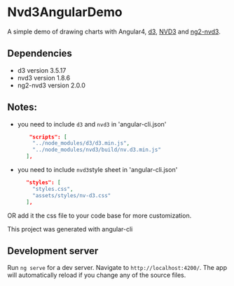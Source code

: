 # Nvd3AngularDemo


 A simple demo of drawing charts with Angular4, [d3](https://github.com/d3/d3), [NVD3](https://github.com/novus/nvd3) and [ng2-nvd3](https://github.com/krispo/ng2-nvd3).

## Dependencies
* d3 version 3.5.17
* nvd3 version 1.8.6
* ng2-nvd3 version 2.0.0


## Notes:
* you need to include `d3` and `nvd3` in 'angular-cli.json' 

```json
       "scripts": [
        "../node_modules/d3/d3.min.js",
        "../node_modules/nvd3/build/nv.d3.min.js"
      ],
```

* you need to include `nvd3`style sheet in 'angular-cli.json' 

```json
      "styles": [
        "styles.css",
        "assets/styles/nv-d3.css"
      ],
```
OR add it the css file to your code base for more customization.


This project was generated with angular-cli

## Development server
Run `ng serve` for a dev server. Navigate to `http://localhost:4200/`. The app will automatically reload if you change any of the source files.


